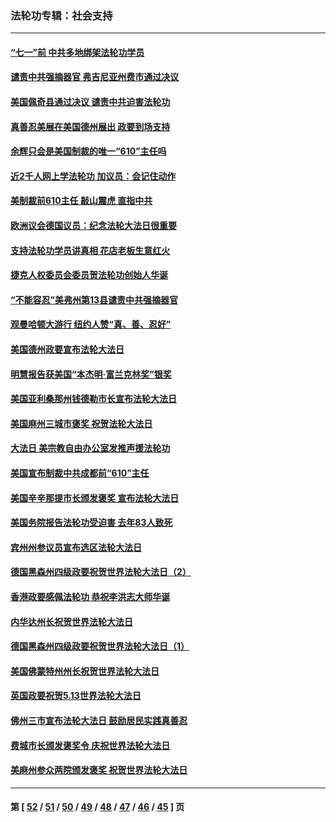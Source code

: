 ### 法轮功专辑：社会支持
---
#### [“七一”前 中共多地绑架法轮功学员](../../pages/nf4386/n13045655.md?06270430) 
#### [谴责中共强摘器官 弗吉尼亚州费市通过决议](../../pages/nf4386/n13040108.md?06270430) 
#### [美国佩奇县通过决议 谴责中共迫害法轮功](../../pages/nf4386/n13027185.md?06270430) 
#### [真善忍美展在美国德州展出 政要到场支持](../../pages/nf4386/n13010579.md?06270430) 
#### [余辉只会是美国制裁的唯一“610”主任吗](../../pages/nf4386/n12972837.md?06270430) 
#### [近2千人网上学法轮功 加议员：会记住动作](../../pages/nf4386/n12972642.md?06270430) 
#### [美制裁前610主任 敲山震虎 直指中共](../../pages/nf4386/n12968555.md?06270430) 
#### [欧洲议会德国议员：纪念法轮大法日很重要](../../pages/nf4386/n12965367.md?06270430) 
#### [支持法轮功学员讲真相 花店老板生意红火](../../pages/nf4386/n12963056.md?06270430) 
#### [捷克人权委员会委员贺法轮功创始人华诞](../../pages/nf4386/n12960301.md?06270430) 
#### [“不能容忍”美弗州第13县谴责中共强摘器官](../../pages/nf4386/n12958610.md?06270430) 
#### [观曼哈顿大游行 纽约人赞“真、善、忍好”](../../pages/nf4386/n12956249.md?06270430) 
#### [美国德州政要宣布法轮大法日](../../pages/nf4386/n12958567.md?06270430) 
#### [明慧报告获美国“本杰明‧富兰克林奖”银奖](../../pages/nf4386/n12955404.md?06270430) 
#### [美国亚利桑那州钱德勒市长宣布法轮大法日](../../pages/nf4386/n12953813.md?06270430) 
#### [美国麻州三城市褒奖 祝贺法轮大法日](../../pages/nf4386/n12953756.md?06270430) 
#### [大法日 美宗教自由办公室发推声援法轮功](../../pages/nf4386/n12950669.md?06270430) 
#### [美国宣布制裁中共成都前“610”主任](../../pages/nf4386/n12943654.md?06270430) 
#### [美国辛辛那提市长颁发褒奖 宣布法轮大法日](../../pages/nf4386/n12948869.md?06270430) 
#### [美国务院报告法轮功受迫害 去年83人致死](../../pages/nf4386/n12944350.md?06270430) 
#### [宾州州参议员宣布选区法轮大法日](../../pages/nf4386/n12939844.md?06270430) 
#### [德国黑森州四级政要祝贺世界法轮大法日（2）](../../pages/nf4386/n12937571.md?06270430) 
#### [香港政要感佩法轮功 恭祝李洪志大师华诞](../../pages/nf4386/n12937400.md?06270430) 
#### [内华达州长祝贺世界法轮大法日](../../pages/nf4386/n12936785.md?06270430) 
#### [德国黑森州四级政要祝贺世界法轮大法日（1）](../../pages/nf4386/n12934877.md?06270430) 
#### [美国佛蒙特州州长祝贺世界法轮大法日](../../pages/nf4386/n12935031.md?06270430) 
#### [英国政要祝贺5.13世界法轮大法日](../../pages/nf4386/n12934700.md?06270430) 
#### [佛州三市宣布法轮大法日 鼓励居民实践真善忍](../../pages/nf4386/n12934466.md?06270430) 
#### [费城市长颁发褒奖令 庆祝世界法轮大法日](../../pages/nf4386/n12928833.md?06270430) 
#### [美麻州参众两院颁发褒奖 祝贺世界法轮大法日](../../pages/nf4386/n12928372.md?06270430) 

---
#### 第 [ [52](./52.md?06270430) / [51](./51.md?06270430) / [50](./50.md?06270430) / [49](./49.md?06270430) / [48](./48.md?06270430) / [47](./47.md?06270430) / [46](./46.md?06270430) / [45](./45.md?06270430) ] 页
